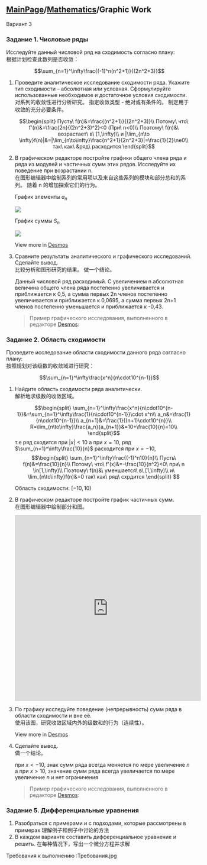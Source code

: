 <head>
  <script src="https://cdn.mathjax.org/mathjax/latest/MathJax.js?config=TeX-AMS-MML_HTMLorMML" type="text/javascript"></script>
  <script type="text/x-mathjax-config">
    MathJax.Hub.Config({
      tex2jax: {
      skipTags: ['script', 'noscript', 'style', 'textarea', 'pre'],
      inlineMath: [['$','$']]
      }
    });
  </script>
</head>

## [MainPage](../../index.md)/[Mathematics](../README.md)/Graphic Work

Вариант 3

### Задание 1. Числовые ряды

Исследуйте данный числовой ряд на сходимость согласно плану:  
根据计划检查此数列是否收敛：

$$\sum_{n=1}^\infty\frac{(-1)^n(n^2+1)}{(2n^2+3)}$$

1. Проведите аналитическое исследование сходимости ряда. Укажите тип сходимости – абсолютная или условная. Сформулируйте использованные необходимое и достаточное условия сходимости.  
   对系列的收敛性进行分析研究。 指定收敛类型 - 绝对或有条件的。 制定用于收敛的充分必要条件。

   $$\begin{split}
    Пусть\ f(n)&=\frac{(n^2+1)}{(2n^2+3)}\\
    Потому\ что\ f'(n)&=\frac{2n}{(2n^2+3)^2}<0 (При\ n<0)\\
    Поэтому\ f(n)&\ возрастает\ в\ [1,\infty)\\
    и |\lim_{n\to \infty}f(n)|&=|\lim_{n\to\infty}\frac{n^2+1}{2n^2+3}|=\frac{1}{2}\ne0\\
    так\ как\ &ряд\ расходится
   \end{split}$$
   

2. В графическом редакторе постройте графики общего члена ряда и ряда из модулей и частичных сумм этих рядов. Исследуйте их поведение при возрастании n.  
   在图形编辑器中绘制系列的常用项以及来自这些系列的模块和部分总和的系列。 随着 n 的增加探索它们的行为。

   График элементы $a_n$

   ![](../pic/GraphicWork2/GraphicWork2-1.svg)

   График суммы $S_n$

   ![](../pic/GraphicWork2/GraphicWork2-2.svg)

   View more in [Desmos](https://www.desmos.com/calculator/v7okjuxdts)

3. Сравните результаты аналитического и графического исследований. Сделайте вывод.  
   比较分析和图形研究的结果。 做一个结论。

   Данный числовой ряд расходимый. С увеличением n абсолютная величина общего члена ряда постепенно увеличивается и приближается к 0,5, а сумма первых 2n членов постепенно увеличивается и приближается к 0,0695, а сумма первых 2n+1 членов постепенно уменьшается и приближается к -0,43.

   > Пример графического исследования, выполненного в редакторе [Desmos](https://www.desmos.com/calculator/aa1pikkksx ):

### Задание 2. Область сходимости
Проведите исследование области сходимости данного ряда согласно плану:  
按照规划对该级数的收敛域进行研究：

$$\sum_{n=1}^\infty\frac{x^n}{n\cdot10^{n-1}}$$

1. Найдите область сходимости ряда аналитически.  
   解析地求级数的收敛区域。

   $$\begin{split}
    \sum_{n=1}^\infty\frac{x^n}{n\cdot10^{n-1}}&=\sum_{n=1}^\infty\frac{1}{n\cdot10^{n-1}}\cdot x^n\\
    a_n&=\frac{1}{n\cdot10^{n-1}}\\
    a_{n+1}&=\frac{1}{(n+1)\cdot10^{n}}\\
    R=\lim_{n\to\infty}\frac{a_n}{a_{n+1}}&=10+\frac{10}{n}=10\\
   \end{split}$$
   т.е ряд сходится при $|x|<10$
   а при $x=10$, ряд $\sum_{n=1}^\infty\frac{10}{n}$ расходится
   при $x=-10$, 
   $$\begin{split}
    \sum_{n=1}^\infty\frac{(-1)^n10}{n}\\
    Пусть\ f(n)&=\frac{10}{n}\\
    Потому\ что\ f'(x)&=-\frac{10}{n^2}<0\ при\ n \in[1,\infty)\\
    Поэтому\ f(n)&\ уменшается\ в\ [1,\infty)\\
    и\ \lim_{n\to\infty}f(n)&=0
    так\ как\ ряд\ схрдится
   \end{split}
   $$

   Область сходимости: $[-10,10)$

2. В графическом редакторе постройте график частичных сумм.  
   在图形编辑器中绘制部分和图。

   <iframe src="https://www.desmos.com/calculator/wnb3x35rng?embed" width="500" height="500" style="border: 1px solid #ccc" frameborder=0></iframe>

3. По графику исследуйте поведение (непрерывность) сумм ряда в области сходимости и вне её.  
   使用该图，研究收敛区域内外的级数和的行为（连续性）。

   View more in [Desmos](https://www.desmos.com/calculator/kdrto7abpo?lang=zh-CN)

4. Сделайте вывод.  
   做一个结论。

   при $x<-10$, знак сумм ряда всегда меняется по мере увеличение $n$
   а при $x>10$, значение сумм ряда всегда увеличается по мере увеличение $n$ и нет ограничения

   > Пример графического исследования, выполненного в редакторе [Desmos](https://www.desmos.com/calculator/kdrto7abpo):

### Задание 5. Дифференциальные уравнения

1. Разобраться с примерами  и с подходами, которые рассмотрены в примерах
   理解例子和例子中讨论的方法
2. В каждом варианте составить дифференциальное уравнение и решить.
   在每种情况下，写出一个微分方程并求解

Требования к выполнению :Требования.jpg

